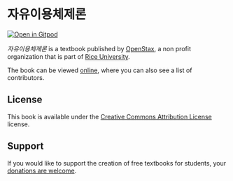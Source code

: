 # 자유이용체제론

[![Open in Gitpod](https://gitpod.io/button/open-in-gitpod.svg)](https://gitpod.io/from-referrer/)

_자유이용체제론_ is a textbook published by [OpenStax](https://openstax.org/), a non profit organization that is part of [Rice University](https://www.rice.edu/).

The book can be viewed [online](https://github.com/cnx-user-books/cnxbook-jayuiyongcejeron/releases/latest), where you can also see a list of contributors.

## License
This book is available under the [Creative Commons Attribution License](./LICENSE) license.

## Support
If you would like to support the creation of free textbooks for students, your [donations are welcome](https://riceconnect.rice.edu/donation/support-openstax-banner).
